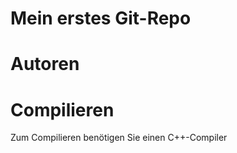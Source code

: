 Mein erstes Git-Repo
=====================

Autoren
=======





Compilieren
===========

Zum Compilieren benötigen Sie einen C++-Compiler
